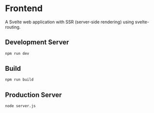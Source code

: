 # Frontend

A Svelte web application with SSR (server-side rendering) using svelte-routing.

## Development Server

```bash
npm run dev
```

## Build

```bash
npm run build
```

## Production Server

```bash
node server.js
```
